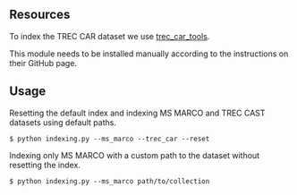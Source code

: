 ## Resources

To index the TREC CAR dataset we use [trec_car_tools](https://github.com/TREMA-UNH/trec-car-tools). 

This module needs to be installed manually according to the instructions on their GitHub page.


## Usage

Resetting the default index and indexing MS MARCO and TREC CAST datasets 
    using default paths.

```
$ python indexing.py --ms_marco --trec_car --reset
```

Indexing only MS MARCO with a custom path to the dataset without resetting
    the index.

```
$ python indexing.py --ms_marco path/to/collection
```